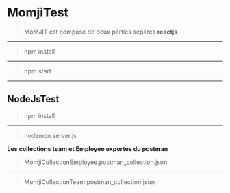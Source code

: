 # MomjiTest

> MôMJIT est composé de  deux parties séparés
**reactjs**
-----------------
>npm install
-----------------
>npm start
-----------------
**NodeJsTest** 
-----------------
>npm install
-----------------
>nodemon server.js


**Les collections team et Employee exportés du postman**
>MomjiCollectionEmployee.postman_collection.json
-----------------
>MomjiCollectionTeam.postman_collection.json



